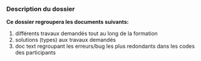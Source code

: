 ### Description du dossier
**Ce dossier regroupera les documents suivants:**
1. différents travaux demandés tout au long de la formation
2. solutions (types) aux travaux demandés
3. doc text regroupant les erreurs/bug les plus redondants dans les codes des participants
